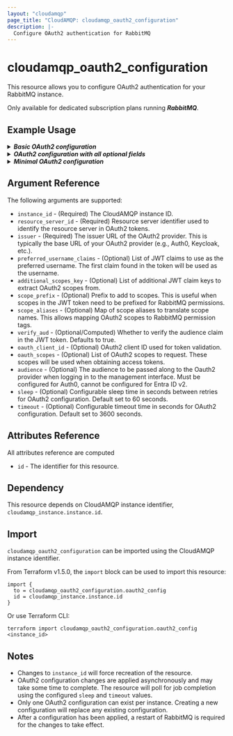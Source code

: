 ```yaml
---
layout: "cloudamqp"
page_title: "CloudAMQP: cloudamqp_oauth2_configuration"
description: |-
  Configure OAuth2 authentication for RabbitMQ
---
```


# cloudamqp_oauth2_configuration

This resource allows you to configure OAuth2 authentication for your RabbitMQ instance.

Only available for dedicated subscription plans running ***RabbitMQ***.

## Example Usage

<details>
  <summary>
    <b>
      <i>Basic OAuth2 configuration</i>
    </b>
  </summary>

```hcl
resource "cloudamqp_oauth2_configuration" "oauth2_config" {
  instance_id       = cloudamqp_instance.instance.id
  resource_server_id = "test-resource-server"
  issuer            = "https://test-issuer.example.com"
  verify_aud        = true
  oauth_client_id   = "test-client-id"
  oauth_scopes      = ["read", "write"]
}
```

</details>

<details>
  <summary>
    <b>
      <i>OAuth2 configuration with all optional fields</i>
    </b>
  </summary>

```hcl
resource "cloudamqp_oauth2_configuration" "oauth2_config" {
  instance_id                = cloudamqp_instance.instance.id
  resource_server_id         = "test-resource-server"
  issuer                     = "https://test-issuer.example.com"
  preferred_username_claims  = ["preferred_username", "username"]
  additional_scopes_key      = ["admin"]
  scope_prefix               = "cloudamqp"
  scope_aliases = {
    read  = "read:all"
    write = "write:all"
  }
  verify_aud      = true
  oauth_client_id = "test-client-id"
  oauth_scopes    = ["read", "write", "admin"]
  audience        = "https://test-audience.example.com"
}
```

</details>

<details>
  <summary>
    <b>
      <i>Minimal OAuth2 configuration</i>
    </b>
  </summary>

```hcl
resource "cloudamqp_oauth2_configuration" "oauth2_config" {
  instance_id        = cloudamqp_instance.instance.id
  resource_server_id = "test-resource-server"
  issuer             = "https://test-issuer.example.com"
}
```

</details>

## Argument Reference

The following arguments are supported:

* `instance_id`                - (Required) The CloudAMQP instance ID.
* `resource_server_id`         - (Required) Resource server identifier used to identify the resource
                                 server in OAuth2 tokens.
* `issuer`                     - (Required) The issuer URL of the OAuth2 provider. This is typically
                                 the base URL of your OAuth2 provider (e.g., Auth0, Keycloak, etc.).
* `preferred_username_claims`  - (Optional) List of JWT claims to use as the preferred username.
                                 The first claim found in the token will be used as the username.
* `additional_scopes_key`      - (Optional) List of additional JWT claim keys to extract OAuth2
                                 scopes from.
* `scope_prefix`               - (Optional) Prefix to add to scopes. This is useful when scopes in
                                 the JWT token need to be prefixed for RabbitMQ permissions.
* `scope_aliases`              - (Optional) Map of scope aliases to translate scope names. This allows
                                 mapping OAuth2 scopes to RabbitMQ permission tags.
* `verify_aud`                 - (Optional/Computed) Whether to verify the audience claim in the JWT
                                 token. Defaults to true.
* `oauth_client_id`            - (Optional) OAuth2 client ID used for token validation.
* `oauth_scopes`               - (Optional) List of OAuth2 scopes to request. These scopes will be
                                 used when obtaining access tokens.
* `audience`                   - (Optional) The audience to be passed along to the Oauth2 provider when
                                 logging in to the management interface. Must be configured for Auth0, 
                                 cannot be configured for Entra ID v2.
* `sleep`                      - (Optional) Configurable sleep time in seconds between retries for
                                 OAuth2 configuration. Default set to 60 seconds.
* `timeout`                    - (Optional) Configurable timeout time in seconds for OAuth2
                                 configuration. Default set to 3600 seconds.

## Attributes Reference

All attributes reference are computed

* `id` - The identifier for this resource.

## Dependency

This resource depends on CloudAMQP instance identifier, `cloudamqp_instance.instance.id`.

## Import

`cloudamqp_oauth2_configuration` can be imported using the CloudAMQP instance identifier.

From Terraform v1.5.0, the `import` block can be used to import this resource:

```hcl
import {
  to = cloudamqp_oauth2_configuration.oauth2_config
  id = cloudamqp_instance.instance.id
}
```

Or use Terraform CLI:

`terraform import cloudamqp_oauth2_configuration.oauth2_config <instance_id>`

## Notes

* Changes to `instance_id` will force recreation of the resource.
* OAuth2 configuration changes are applied asynchronously and may take some time to complete. The
  resource will poll for job completion using the configured `sleep` and `timeout` values.
* Only one OAuth2 configuration can exist per instance. Creating a new configuration will replace
  any existing configuration.
* After a configuration has been applied, a restart of RabbitMQ is required for the changes to take effect.